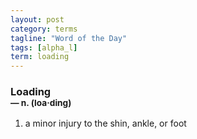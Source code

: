 ```yaml
---
layout: post
category: terms
tagline: "Word of the Day"
tags: [alpha_l]
term: loading
---
```


<h3>Loading<br/> <small>&mdash; n. (loa<span>&middot;</span>ding)</small></h3>
<p><ol><li>a minor injury to the shin, ankle, or foot</li>
</ol></p>
